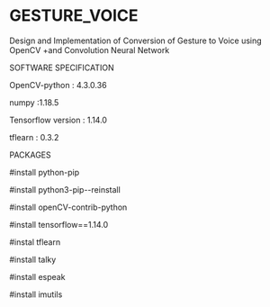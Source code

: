 # GESTURE_VOICE
Design and Implementation of Conversion of Gesture to Voice using OpenCV  +and Convolution Neural Network


SOFTWARE SPECIFICATION

OpenCV-python  : 4.3.0.36

numpy  :1.18.5

Tensorflow version : 1.14.0

tflearn : 0.3.2



PACKAGES

#install python-pip

#install python3-pip--reinstall

#install openCV-contrib-python

#install tensorflow==1.14.0

#instal tflearn

#install talky

#install espeak

#install imutils







